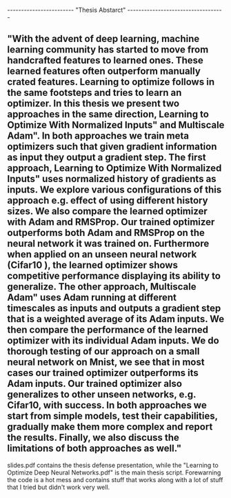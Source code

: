 ------------------------ "Thesis Abstarct" -----------------------------------

"With the advent of deep learning, machine learning community has started to
move from handcrafted features to learned ones. These learned features often
outperform manually crated features. Learning to optimize follows in the same
footsteps and tries to learn an optimizer. In this thesis we present two approaches
in the same direction, Learning to Optimize With Normalized Inputs"
and Multiscale Adam". In both approaches we train meta optimizers such that
given gradient information as input they output a gradient step. The first approach,
Learning to Optimize With Normalized Inputs" uses normalized history
of gradients as inputs. We explore various configurations of this approach e.g.
effect of using different history sizes. We also compare the learned optimizer
with Adam and RMSProp. Our trained optimizer outperforms both Adam and
RMSProp on the neural network it was trained on. Furthermore when applied
on an unseen neural network (Cifar10 ), the learned optimizer shows competitive
performance displaying its ability to generalize. The other approach, Multiscale
Adam" uses Adam running at different timescales as inputs and outputs a gradient
step that is a weighted average of its Adam inputs. We then compare the
performance of the learned optimizer with its individual Adam inputs. We do
thorough testing of our approach on a small neural network on Mnist, we see that
in most cases our trained optimizer outperforms its Adam inputs. Our trained
optimizer also generalizes to other unseen networks, e.g. Cifar10, with success.
In both approaches we start from simple models, test their capabilities, gradually
make them more complex and report the results. Finally, we also discuss the
limitations of both approaches as well."
-------------------------------------------------------------------------------------

slides.pdf contains the thesis defense presentation, while the "Learning to Optimize Deep Neural Networks.pdf" is the main thesis script. 
Forewarning the code is a hot mess and contains stuff that works along with a lot of stuff that I tried but didn't work very well.
